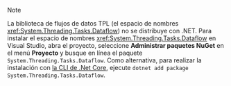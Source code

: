 > [!NOTE]
> La biblioteca de flujos de datos TPL (el espacio de nombres <xref:System.Threading.Tasks.Dataflow>) no se distribuye con .NET. Para instalar el espacio de nombres <xref:System.Threading.Tasks.Dataflow> en Visual Studio, abra el proyecto, seleccione **Administrar paquetes NuGet** en el menú **Proyecto** y busque en línea el paquete `System.Threading.Tasks.Dataflow`. Como alternativa, para realizar la instalación con [la CLI de .Net Core](~/docs/core/tools/index.md), ejecute `dotnet add package System.Threading.Tasks.Dataflow`.
